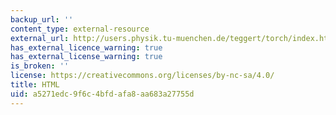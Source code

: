 ```yaml
---
backup_url: ''
content_type: external-resource
external_url: http://users.physik.tu-muenchen.de/teggert/torch/index.html
has_external_licence_warning: true
has_external_license_warning: true
is_broken: ''
license: https://creativecommons.org/licenses/by-nc-sa/4.0/
title: HTML
uid: a5271edc-9f6c-4bfd-afa8-aa683a27755d
---
```


